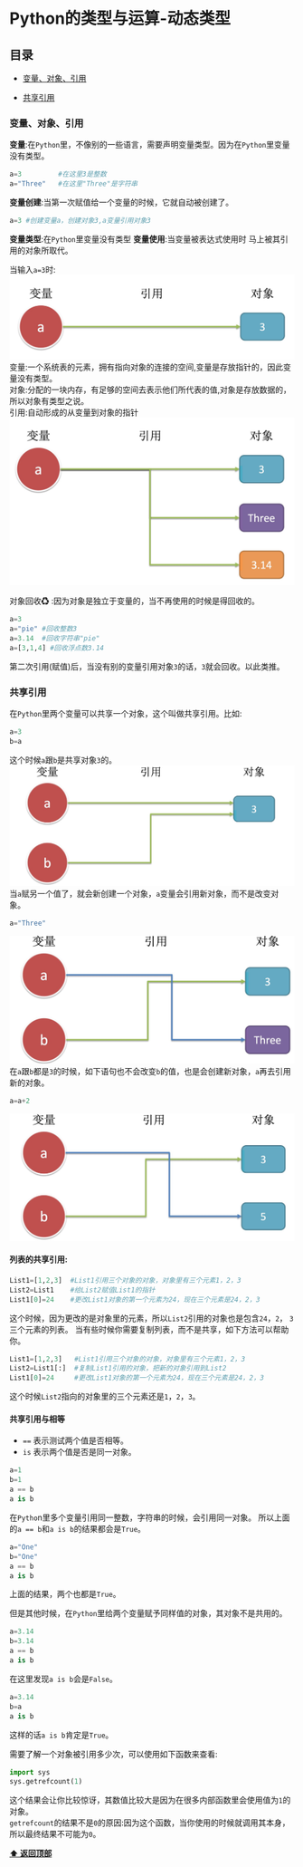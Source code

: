 # Python的类型与运算-动态类型

## 目录
* [变量、对象、引用](#变量、对象、引用)
- [共享引用](#共享引用)

### 变量、对象、引用

**变量**:在`Python`里，不像别的一些语言，需要声明变量类型。因为在`Python`里变量没有类型。
```py
a=3         #在这里3是整数
a="Three"   #在这里"Three"是字符串
```
**变量创建**:当第一次赋值给一个变量的时候，它就自动被创建了。
```py
a=3 #创建变量a，创建对象3,a变量引用对象3
```
**变量类型**:在`Python`里变量没有类型
**变量使用**:当变量被表达式使用时 马上被其引用的对象所取代。


当输入`a=3`时:
![image](images/variable_ref.png)
变量:一个系统表的元素，拥有指向对象的连接的空间,变量是存放指针的，因此变量没有类型。     
对象:分配的一块内存，有足够的空间去表示他们所代表的值,对象是存放数据的，所以对象有类型之说。     
引用:自动形成的从变量到对象的指针  
![imagea](images/variable_ref2.png)

对象回收♻ :因为对象是独立于变量的，当不再使用的时候是得回收的。 
```py
a=3
a="pie" #回收整数3
a=3.14  #回收字符串"pie"
a=[3,1,4] #回收浮点数3.14
```
第二次引用(赋值)后，当没有别的变量引用对象`3`的话，`3`就会回收。以此类推。

### 共享引用
在`Python`里两个变量可以共享一个对象，这个叫做共享引用。比如: 
```py
a=3
b=a
```
这个时候`a`跟`b`是共享对象`3`的。
![image](images/variable_ref_share.png)
当`a`赋另一个值了，就会新创建一个对象，`a`变量会引用新对象，而不是改变对象。
```py
a="Three"
```
![image](images/variable_ref_share2.png)
在`a`跟`b`都是`3`的时候，如下语句也不会改变`b`的值，也是会创建新对象，`a`再去引用新的对象。
```py
a=a+2
```
![image](images/ariable_ref_share3.png)

#### 列表的共享引用:
```py
List1=[1,2,3]  #List1引用三个对象的对象，对象里有三个元素1，2，3 
List2=List1    #给List2赋值List1的指针
List1[0]=24    #更改List1对象的第一个元素为24，现在三个元素是24，2，3
```
这个时候，因为更改的是对象里的元素，所以`List2`引用的对象也是包含`24`，`2`， `3`三个元素的列表。 当有些时候你需要复制列表，而不是共享，如下方法可以帮助你。
```py
List1=[1,2,3]   #List1引用三个对象的对象，对象里有三个元素1，2，3 
List2=List1[:]  #复制List1引用的对象，把新的对象引用到List2
List1[0]=24     #更改List1对象的第一个元素为24，现在三个元素是24，2，3 
```

这个时候`List2`指向的对象里的三个元素还是`1`，`2`，`3`。


#### 共享引用与相等
- `==` 表示测试两个值是否相等。
- `is` 表示两个值是否是同一对象。
```py
a=1
b=1
a == b
a is b
```
在`Pytho`n里多个变量引用同一整数，字符串的时候，会引用同一对象。 所以上面的`a == b`和`a is b`的结果都会是`True`。
```py
a="One"
b="One"
a == b
a is b
```
上面的结果，两个也都是`True`。

但是其他时候，在`Python`里给两个变量赋予同样值的对象，其对象不是共用的。 
```py
a=3.14
b=3.14
a == b
a is b
```
在这里发现`a is b`会是`False`。
```py
a=3.14
b=a
a is b
```
这样的话`a is b`肯定是`True`。

需要了解一个对象被引用多少次，可以使用如下函数来查看:
```py
import sys
sys.getrefcount(1) 
```
这个结果会让你比较惊讶，其数值比较大是因为在很多内部函数里会使用值为`1`的对象。  
 `getrefcount`的结果不是`0`的原因:因为这个函数，当你使用的时候就调用其本身， 所以最终结果不可能为`0`。  

 
**[⬆ 返回顶部](#目录)**
